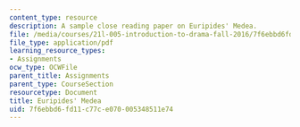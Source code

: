 ```yaml
---
content_type: resource
description: A sample close reading paper on Euripides' Medea.
file: /media/courses/21l-005-introduction-to-drama-fall-2016/7f6ebbd6fd11c77ce070005348511e74_MIT21L_005F16_Medea.pdf
file_type: application/pdf
learning_resource_types:
- Assignments
ocw_type: OCWFile
parent_title: Assignments
parent_type: CourseSection
resourcetype: Document
title: Euripides' Medea
uid: 7f6ebbd6-fd11-c77c-e070-005348511e74
---
```

